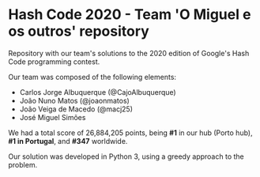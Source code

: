 # Hash Code 2020 - Team 'O Miguel e os outros' repository

Repository with our team's solutions to the 2020 edition of Google's Hash Code
programming contest.

Our team was composed of the following elements:
  * Carlos Jorge Albuquerque (@CajoAlbuquerque)
  * João Nuno Matos (@joaonmatos)
  * João Veiga de Macedo (@macj25)
  * José Miguel Simões

We had a total score of 26,884,205 points, being **\#1** in our hub (Porto hub),
**\#1 in Portugal**, and **\#347** worldwide.

Our solution was developed in Python 3, using a greedy approach to the problem.
